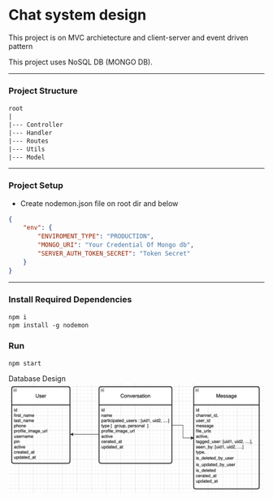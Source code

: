 # Chat system design
This project is on MVC archietecture and client-server and event driven pattern

This project uses NoSQL DB (MONGO DB).

-------------
### Project Structure
```
root
|
|--- Controller
|--- Handler
|--- Routes
|--- Utils 
|--- Model 
````
---------
### Project Setup
- Create nodemon.json file on root dir and below
```json
{
    "env": {
        "ENVIROMENT_TYPE": "PRODUCTION",
        "MONGO_URI": "Your Credential Of Mongo db",
        "SERVER_AUTH_TOKEN_SECRET": "Token Secret"
    }
}
```
---

### Install Required Dependencies
```
npm i
npm install -g nodemon
```
### Run
```
npm start
```

Database Design
![Database](assets/db.png)

